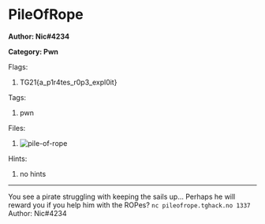 # PileOfRope
**Author: Nic#4234**

**Category: Pwn**

Flags:
1. TG21{a_p1r4tes_r0p3_expl0it}


Tags: 
1. pwn

Files: 
1. ![pile-of-rope](./uploads/pile-of-rope)

Hints: 
1. no hints


---
You see a pirate struggling with keeping the sails up... Perhaps he will reward you if you  help him with the ROPes?
``nc pileofrope.tghack.no 1337``
Author: Nic#4234


